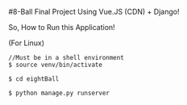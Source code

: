 #8-Ball Final Project Using Vue.JS (CDN) + Django!


So, How to Run this Application!

(For Linux)
```
//Must be in a shell environment
$ source venv/bin/activate

$ cd eightBall

$ python manage.py runserver  
```

